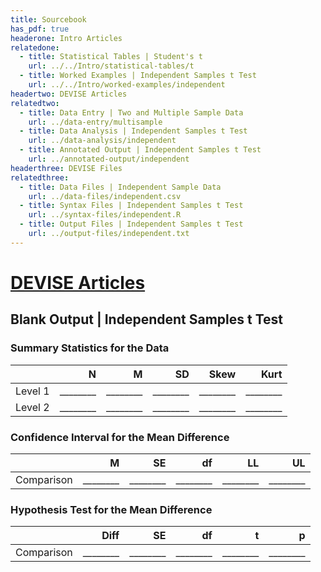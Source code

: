 ```yaml
---
title: Sourcebook
has_pdf: true
headerone: Intro Articles
relatedone:
  - title: Statistical Tables | Student's t
    url: ../../Intro/statistical-tables/t
  - title: Worked Examples | Independent Samples t Test
    url: ../../Intro/worked-examples/independent
headertwo: DEVISE Articles
relatedtwo:
  - title: Data Entry | Two and Multiple Sample Data
    url: ../data-entry/multisample
  - title: Data Analysis | Independent Samples t Test
    url: ../data-analysis/independent
  - title: Annotated Output | Independent Samples t Test
    url: ../annotated-output/independent
headerthree: DEVISE Files
relatedthree:
  - title: Data Files | Independent Sample Data
    url: ../data-files/independent.csv
  - title: Syntax Files | Independent Samples t Test
    url: ../syntax-files/independent.R
  - title: Output Files | Independent Samples t Test
    url: ../output-files/independent.txt
---
```


# [DEVISE Articles](../index.md)

## Blank Output | Independent Samples t Test

### Summary Statistics for the Data

|         | N   | M   | SD   | Skew | Kurt |
|:--------|----:|----:|-----:|-----:|-----:|
| Level 1 | ________ | ________ | ________ | ________ | ________ |
| Level 2 | ________ | ________ | ________ | ________ | ________ |

### Confidence Interval for the Mean Difference

|            | M   | SE  | df   | LL   | UL   |
|:-----------|----:|----:|-----:|-----:|-----:|
| Comparison | ________ | ________ | ________ | ________ | ________ |

### Hypothesis Test for the Mean Difference

|            | Diff | SE  | df   | t    | p    |
|:-----------|-----:|----:|-----:|-----:|-----:|
| Comparison |  ________ | ________ | ________ | ________ | ________ |
